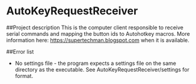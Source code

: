 # AutoKeyRequestReceiver

##Project description
This is the computer client responsible to receive serial commands and mapping the button ids to 
Autohotkey macros. More information here: https://supertechman.blogspot.com when it is available.

##Error list
- No settings file - the program expects a settings file on the same directory as the executable. See AutoKeyRequestReceiver/settings for format.